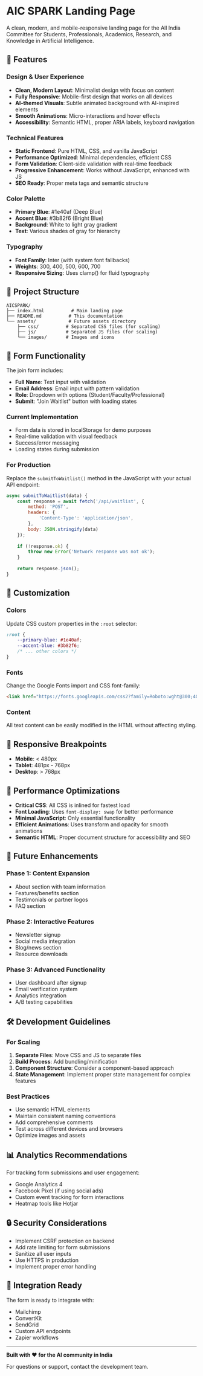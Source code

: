 # AIC SPARK Landing Page

A clean, modern, and mobile-responsive landing page for the All India Committee for Students, Professionals, Academics, Research, and Knowledge in Artificial Intelligence.

## 🚀 Features

### Design & User Experience
- **Clean, Modern Layout**: Minimalist design with focus on content
- **Fully Responsive**: Mobile-first design that works on all devices
- **AI-themed Visuals**: Subtle animated background with AI-inspired elements
- **Smooth Animations**: Micro-interactions and hover effects
- **Accessibility**: Semantic HTML, proper ARIA labels, keyboard navigation

### Technical Features
- **Static Frontend**: Pure HTML, CSS, and vanilla JavaScript
- **Performance Optimized**: Minimal dependencies, efficient CSS
- **Form Validation**: Client-side validation with real-time feedback
- **Progressive Enhancement**: Works without JavaScript, enhanced with JS
- **SEO Ready**: Proper meta tags and semantic structure

### Color Palette
- **Primary Blue**: #1e40af (Deep Blue)
- **Accent Blue**: #3b82f6 (Bright Blue)
- **Background**: White to light gray gradient
- **Text**: Various shades of gray for hierarchy

### Typography
- **Font Family**: Inter (with system font fallbacks)
- **Weights**: 300, 400, 500, 600, 700
- **Responsive Sizing**: Uses clamp() for fluid typography

## 📁 Project Structure

```
AICSPARK/
├── index.html          # Main landing page
├── README.md          # This documentation
└── assets/            # Future assets directory
    ├── css/          # Separated CSS files (for scaling)
    ├── js/           # Separated JS files (for scaling)
    └── images/       # Images and icons
```

## 🎯 Form Functionality

The join form includes:
- **Full Name**: Text input with validation
- **Email Address**: Email input with pattern validation
- **Role**: Dropdown with options (Student/Faculty/Professional)
- **Submit**: "Join Waitlist" button with loading states

### Current Implementation
- Form data is stored in localStorage for demo purposes
- Real-time validation with visual feedback
- Success/error messaging
- Loading states during submission

### For Production
Replace the `submitToWaitlist()` method in the JavaScript with your actual API endpoint:

```javascript
async submitToWaitlist(data) {
    const response = await fetch('/api/waitlist', {
        method: 'POST',
        headers: {
            'Content-Type': 'application/json',
        },
        body: JSON.stringify(data)
    });
    
    if (!response.ok) {
        throw new Error('Network response was not ok');
    }
    
    return response.json();
}
```

## 🔧 Customization

### Colors
Update CSS custom properties in the `:root` selector:
```css
:root {
    --primary-blue: #1e40af;
    --accent-blue: #3b82f6;
    /* ... other colors */
}
```

### Fonts
Change the Google Fonts import and CSS font-family:
```html
<link href="https://fonts.googleapis.com/css2?family=Roboto:wght@300;400;500;600;700&display=swap" rel="stylesheet">
```

### Content
All text content can be easily modified in the HTML without affecting styling.

## 📱 Responsive Breakpoints

- **Mobile**: < 480px
- **Tablet**: 481px - 768px  
- **Desktop**: > 768px

## 🚀 Performance Optimizations

- **Critical CSS**: All CSS is inlined for fastest load
- **Font Loading**: Uses `font-display: swap` for better performance
- **Minimal JavaScript**: Only essential functionality
- **Efficient Animations**: Uses transform and opacity for smooth animations
- **Semantic HTML**: Proper document structure for accessibility and SEO

## 🔮 Future Enhancements

### Phase 1: Content Expansion
- About section with team information
- Features/benefits section
- Testimonials or partner logos
- FAQ section

### Phase 2: Interactive Features
- Newsletter signup
- Social media integration
- Blog/news section
- Resource downloads

### Phase 3: Advanced Functionality
- User dashboard after signup
- Email verification system
- Analytics integration
- A/B testing capabilities

## 🛠️ Development Guidelines

### For Scaling
1. **Separate Files**: Move CSS and JS to separate files
2. **Build Process**: Add bundling/minification
3. **Component Structure**: Consider a component-based approach
4. **State Management**: Implement proper state management for complex features

### Best Practices
- Use semantic HTML elements
- Maintain consistent naming conventions
- Add comprehensive comments
- Test across different devices and browsers
- Optimize images and assets

## 📊 Analytics Recommendations

For tracking form submissions and user engagement:
- Google Analytics 4
- Facebook Pixel (if using social ads)
- Custom event tracking for form interactions
- Heatmap tools like Hotjar

## 🔒 Security Considerations

- Implement CSRF protection on backend
- Add rate limiting for form submissions
- Sanitize all user inputs
- Use HTTPS in production
- Implement proper error handling

## 📧 Integration Ready

The form is ready to integrate with:
- Mailchimp
- ConvertKit
- SendGrid
- Custom API endpoints
- Zapier workflows

---

**Built with ❤️ for the AI community in India**

For questions or support, contact the development team.
